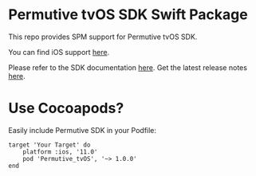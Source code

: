 # Permutive tvOS SDK Swift Package

This repo provides SPM support for Permutive tvOS SDK.

You can find iOS support [here](https://github.com/permutive/permutive-ios-spm).

Please refer to the SDK documentation [here](https://developer.permutive.com/docs/ios).
Get the latest release notes [here](https://developer.permutive.com/docs/ios-release-notes).

# Use Cocoapods?

Easily include Permutive SDK in your Podfile:

```
target 'Your Target' do
    platform :ios, '11.0'
    pod 'Permutive_tvOS', '~> 1.0.0'
end
```
